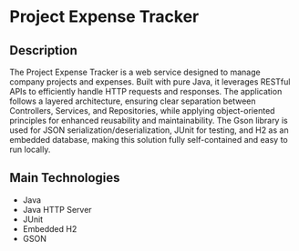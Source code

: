 # Project Expense Tracker

## Description

The Project Expense Tracker is a web service designed to manage company projects and expenses. 
Built with pure Java, it leverages RESTful APIs to efficiently handle HTTP requests and responses. The application follows a layered architecture, ensuring clear separation between Controllers, Services, and Repositories, while applying object-oriented principles for enhanced reusability and maintainability. 
The Gson library is used for JSON serialization/deserialization, JUnit for testing, and H2 as an embedded database, making this solution fully self-contained and easy to run locally.

## Main Technologies

- Java
- Java HTTP Server
- JUnit
- Embedded H2
- GSON


